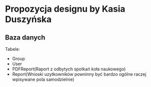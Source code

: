 # Propozycja designu by Kasia Duszyńska

## Baza danych
Tabele:
* Group
* User
* PDFReport(Raport z odbytych spotkań koła naukowego)
* Report(Wnioski uzytkowników powninny być bardzo ogólne raczej wpisywane pola samodzielnie)
